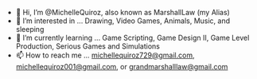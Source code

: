 - 👋 Hi, I’m @MichelleQuiroz, also known as MarshallLaw (my Alias)
- 👀 I’m interested in ... Drawing, Video Games, Animals, Music, and sleeping
- 🌱 I’m currently learning ... Game Scripting, Game Design II, Game Level Production, Serious Games and Simulations
- 📫 How to reach me ... michellequiroz729@gmail.com, michellequiroz001@gmail.com, or grandmarshalllaw@gmail.com

<!---
MichelleQuiroz/MichelleQuiroz is a ✨ special ✨ repository because its `README.md` (this file) appears on your GitHub profile.
You can click the Preview link to take a look at your changes.
--->
